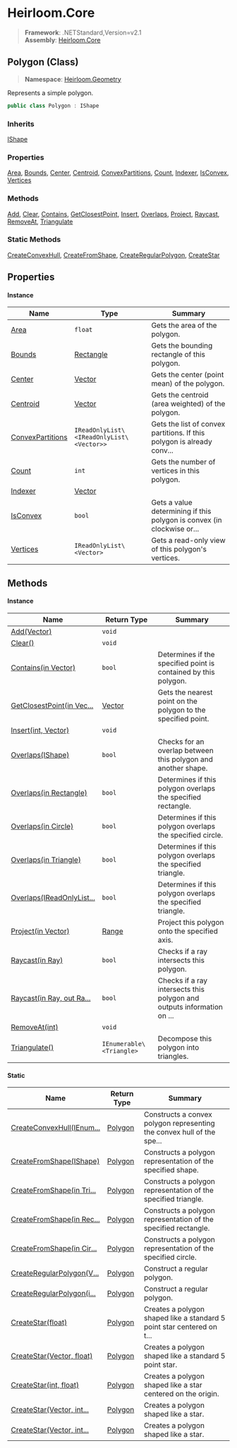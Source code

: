 # Heirloom.Core

> **Framework**: .NETStandard,Version=v2.1  
> **Assembly**: [Heirloom.Core][0]

## Polygon (Class)

> **Namespace**: [Heirloom.Geometry][0]

Represents a simple polygon.

```cs
public class Polygon : IShape
```

### Inherits

[IShape][1]

### Properties

[Area][2], [Bounds][3], [Center][4], [Centroid][5], [ConvexPartitions][6], [Count][7], [Indexer][8], [IsConvex][9], [Vertices][10]

### Methods

[Add][11], [Clear][12], [Contains][13], [GetClosestPoint][14], [Insert][15], [Overlaps][16], [Project][17], [Raycast][18], [RemoveAt][19], [Triangulate][20]

### Static Methods

[CreateConvexHull][21], [CreateFromShape][22], [CreateRegularPolygon][23], [CreateStar][24]

## Properties

#### Instance

| Name                  | Type                                     | Summary                                                                |
|-----------------------|------------------------------------------|------------------------------------------------------------------------|
| [Area][2]             | `float`                                  | Gets the area of the polygon.                                          |
| [Bounds][3]           | [Rectangle][25]                          | Gets the bounding rectangle of this polygon.                           |
| [Center][4]           | [Vector][26]                             | Gets the center (point mean) of the polygon.                           |
| [Centroid][5]         | [Vector][26]                             | Gets the centroid (area weighted) of the polygon.                      |
| [ConvexPartitions][6] | `IReadOnlyList\<IReadOnlyList\<Vector>>` | Gets the list of convex partitions. If this polygon is already conv... |
| [Count][7]            | `int`                                    | Gets the number of vertices in this polygon.                           |
| [Indexer][8]          | [Vector][26]                             |                                                                        |
| [IsConvex][9]         | `bool`                                   | Gets a value determining if this polygon is convex (in clockwise or... |
| [Vertices][10]        | `IReadOnlyList\<Vector>`                 | Gets a read-only view of this polygon's vertices.                      |

## Methods

#### Instance

| Name                            | Return Type              | Summary                                                                |
|---------------------------------|--------------------------|------------------------------------------------------------------------|
| [Add(Vector)][11]               | `void`                   |                                                                        |
| [Clear()][12]                   | `void`                   |                                                                        |
| [Contains(in Vector)][13]       | `bool`                   | Determines if the specified point is contained by this polygon.        |
| [GetClosestPoint(in Vec...][14] | [Vector][26]             | Gets the nearest point on the polygon to the specified point.          |
| [Insert(int, Vector)][15]       | `void`                   |                                                                        |
| [Overlaps(IShape)][16]          | `bool`                   | Checks for an overlap between this polygon and another shape.          |
| [Overlaps(in Rectangle)][16]    | `bool`                   | Determines if this polygon overlaps the specified rectangle.           |
| [Overlaps(in Circle)][16]       | `bool`                   | Determines if this polygon overlaps the specified circle.              |
| [Overlaps(in Triangle)][16]     | `bool`                   | Determines if this polygon overlaps the specified triangle.            |
| [Overlaps(IReadOnlyList...][16] | `bool`                   | Determines if this polygon overlaps the specified triangle.            |
| [Project(in Vector)][17]        | [Range][27]              | Project this polygon onto the specified axis.                          |
| [Raycast(in Ray)][18]           | `bool`                   | Checks if a ray intersects this polygon.                               |
| [Raycast(in Ray, out Ra...][18] | `bool`                   | Checks if a ray intersects this polygon and outputs information on ... |
| [RemoveAt(int)][19]             | `void`                   |                                                                        |
| [Triangulate()][20]             | `IEnumerable\<Triangle>` | Decompose this polygon into triangles.                                 |

#### Static

| Name                            | Return Type   | Summary                                                                |
|---------------------------------|---------------|------------------------------------------------------------------------|
| [CreateConvexHull(IEnum...][21] | [Polygon][28] | Constructs a convex polygon representing the convex hull of the spe... |
| [CreateFromShape(IShape)][22]   | [Polygon][28] | Constructs a polygon representation of the specified shape.            |
| [CreateFromShape(in Tri...][22] | [Polygon][28] | Constructs a polygon representation of the specified triangle.         |
| [CreateFromShape(in Rec...][22] | [Polygon][28] | Constructs a polygon representation of the specified rectangle.        |
| [CreateFromShape(in Cir...][22] | [Polygon][28] | Constructs a polygon representation of the specified circle.           |
| [CreateRegularPolygon(V...][23] | [Polygon][28] | Construct a regular polygon.                                           |
| [CreateRegularPolygon(i...][23] | [Polygon][28] | Construct a regular polygon.                                           |
| [CreateStar(float)][24]         | [Polygon][28] | Creates a polygon shaped like a standard 5 point star centered on t... |
| [CreateStar(Vector, float)][24] | [Polygon][28] | Creates a polygon shaped like a standard 5 point star.                 |
| [CreateStar(int, float)][24]    | [Polygon][28] | Creates a polygon shaped like a star centered on the origin.           |
| [CreateStar(Vector, int...][24] | [Polygon][28] | Creates a polygon shaped like a star.                                  |
| [CreateStar(Vector, int...][24] | [Polygon][28] | Creates a polygon shaped like a star.                                  |

[0]: ../../Heirloom.Core.md
[1]: IShape.md
[2]: Polygon/Area.md
[3]: Polygon/Bounds.md
[4]: Polygon/Center.md
[5]: Polygon/Centroid.md
[6]: Polygon/ConvexPartitions.md
[7]: Polygon/Count.md
[8]: Polygon/Indexer.md
[9]: Polygon/IsConvex.md
[10]: Polygon/Vertices.md
[11]: Polygon/Add.md
[12]: Polygon/Clear.md
[13]: Polygon/Contains.md
[14]: Polygon/GetClosestPoint.md
[15]: Polygon/Insert.md
[16]: Polygon/Overlaps.md
[17]: Polygon/Project.md
[18]: Polygon/Raycast.md
[19]: Polygon/RemoveAt.md
[20]: Polygon/Triangulate.md
[21]: Polygon/CreateConvexHull.md
[22]: Polygon/CreateFromShape.md
[23]: Polygon/CreateRegularPolygon.md
[24]: Polygon/CreateStar.md
[25]: ../Heirloom/Rectangle.md
[26]: ../Heirloom/Vector.md
[27]: ../Heirloom/Range.md
[28]: Polygon.md
